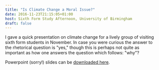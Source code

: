 ```yaml
---
title: "Is Climate Change a Moral Issue?"
date: 2016-11-23T21:15:05+01:00
host: Sixth Form Study Afternoon, University of Birmingham
draft: false
---
```


I gave a quick presentation on climate change for a lively group of visiting sixth form students in November. In case you were curious the answer to the rhetorical question is "yes," though this is perhaps not quite as important as how one answers the question which follows: "why"?

Powerpoint (sorry!) slides can be [downloaded here](http://jeremykidwell.info/files/presentations/presentation_20161123_sixth_form_climate_change.pptx.zip).